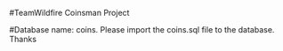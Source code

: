 #TeamWildfire Coinsman Project

#Database name: coins. Please import the coins.sql file to the database. Thanks

